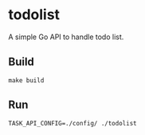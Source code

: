 # todolist

A simple Go API to handle todo list.

## Build

`make build`

## Run 

`TASK_API_CONFIG=./config/ ./todolist`